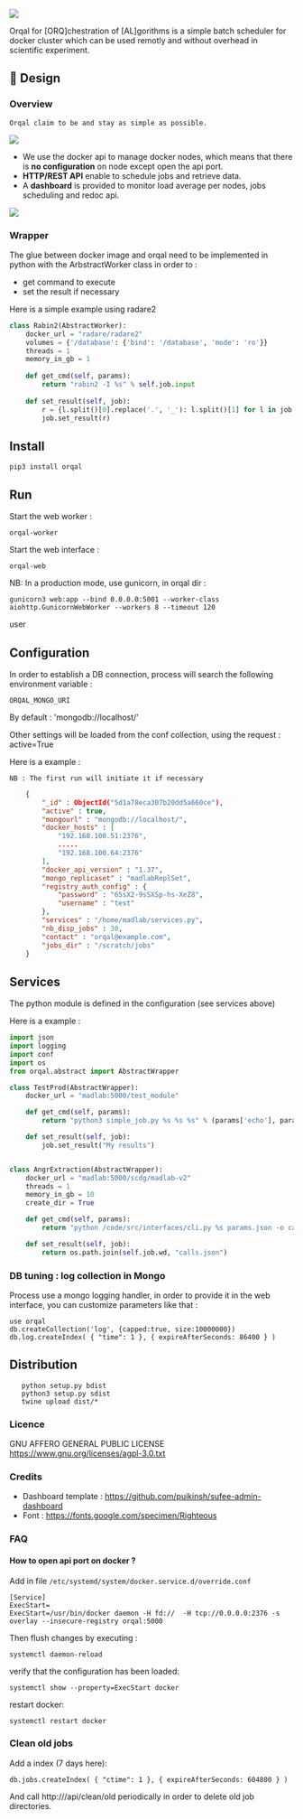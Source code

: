 ![](orqal/static/images/orqal.svg) 

Orqal for [ORQ]chestration of [AL]gorithms is a simple batch scheduler for docker cluster which can be used remotly and without overhead in scientific experiment.

## 📐 Design

### Overview
	Orqal claim to be and stay as simple as possible. 
![](orqal/static/images/orqal_overview.svg)

- We use the docker api to manage docker nodes, which means that there is **no configuration** on node except open the api port. 
- **HTTP/REST API** enable to schedule jobs and retrieve data.
- A **dashboard** is provided to monitor load average per nodes, jobs scheduling and redoc api.

![](orqal/static/images/dashboard.png)

### Wrapper

The glue between docker image and orqal need to be implemented in python with the ArbstractWorker class in order to :
- get command to execute
- set the result if necessary

Here is a simple example using radare2 

	
```python
class Rabin2(AbstractWorker):
    docker_url = "radare/radare2"
    volumes = {'/database': {'bind': '/database', 'mode': 'ro'}}
    threads = 1
    memory_in_gb = 1
	
    def get_cmd(self, params):
        return "rabin2 -I %s" % self.job.input
	
    def set_result(self, job):
        r = {l.split()[0].replace('.', '_'): l.split()[1] for l in job.stdout if len(l.split()) == 2}
        job.set_result(r)
```

## Install 

    pip3 install orqal 

## Run 


Start the web worker : 

    orqal-worker


Start the web interface : 

    orqal-web
    
NB: In a production mode, use gunicorn, in orqal dir : 

    gunicorn3 web:app --bind 0.0.0.0:5001 --worker-class aiohttp.GunicornWebWorker --workers 8 --timeout 120
user


    

## Configuration 

In order to establish a DB connection, process will search the following environment variable : 
    
    ORQAL_MONGO_URI

By default :  'mongodb://localhost/'

Other settings will be loaded from the conf collection, using the request : active=True

Here is a example : 

`NB : The first run will initiate it if necessary`

```json
    {
        "_id" : ObjectId("5d1a78eca307b20dd5a660ce"),
        "active" : true,
        "mongourl" : "mongodb://localhost/",
        "docker_hosts" : [ 
            "192.168.100.51:2376", 
            .....
            "192.168.100.64:2376"
        ],
        "docker_api_version" : "1.37",
        "mongo_replicaset" : "madlabReplSet",
        "registry_auth_config" : {
            "password" : "65sX2-9sSXSp-hs-XeZ8",
            "username" : "test"
        },
        "services" : "/home/madlab/services.py",
        "nb_disp_jobs" : 30,
        "contact" : "orqal@example.com",
        "jobs_dir" : "/scratch/jobs"
    }
```




## Services

The python module is defined in the configuration (see services above)

Here is a example : 

```python
import json
import logging
import conf
import os
from orqal.abstract import AbstractWrapper

class TestProd(AbstractWrapper):
    docker_url = "madlab:5000/test_module"

    def get_cmd(self, params):
        return "python3 simple_job.py %s %s %s" % (params['echo'], params['time'], params['exit_code'])

    def set_result(self, job):
        job.set_result("My results")


class AngrExtraction(AbstractWrapper):
    docker_url = "madlab:5000/scdg/madlab-v2"
    threads = 1
    memory_in_gb = 10
    create_dir = True

    def get_cmd(self, params):
        return "python /code/src/interfaces/cli.py %s params.json -o calls.json" % self.job.input

    def set_result(self, job):
        return os.path.join(self.job.wd, "calls.json")
```



### DB tuning : log collection in Mongo 

Process use a mongo logging handler, in order to provide it in the web interface, you can customize parameters like that : 

    use orqal
    db.createCollection('log', {capped:true, size:10000000}) 
    db.log.createIndex( { "time": 1 }, { expireAfterSeconds: 86400 } )


## Distribution

```	
   python setup.py bdist
   python3 setup.py sdist
   twine upload dist/*
```

### Licence

GNU AFFERO GENERAL PUBLIC LICENSE
https://www.gnu.org/licenses/agpl-3.0.txt

### Credits 

- Dashboard template : https://github.com/puikinsh/sufee-admin-dashboard
- Font : https://fonts.google.com/specimen/Righteous

### FAQ 
#### How to open api port on docker ?

Add in file `/etc/systemd/system/docker.service.d/override.conf`

    [Service]
    ExecStart=
    ExecStart=/usr/bin/docker daemon -H fd://  -H tcp://0.0.0.0:2376 -s overlay --insecure-registry orqal:5000
    

Then flush changes by executing :
    
    systemctl daemon-reload

verify that the configuration has been loaded:
    
    systemctl show --property=ExecStart docker

restart docker:
    
    systemctl restart docker




### Clean old jobs

Add a index (7 days here):

	db.jobs.createIndex( { "ctime": 1 }, { expireAfterSeconds: 604800 } )

And call http://<server>/api/clean/old periodically in order to delete old job directories.

